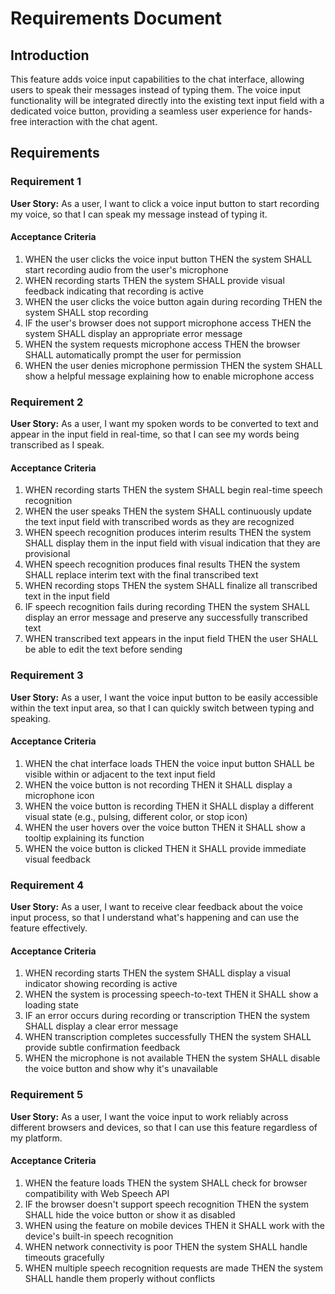 # Requirements Document

## Introduction

This feature adds voice input capabilities to the chat interface, allowing users to speak their messages instead of typing them. The voice input functionality will be integrated directly into the existing text input field with a dedicated voice button, providing a seamless user experience for hands-free interaction with the chat agent.

## Requirements

### Requirement 1

**User Story:** As a user, I want to click a voice input button to start recording my voice, so that I can speak my message instead of typing it.

#### Acceptance Criteria

1. WHEN the user clicks the voice input button THEN the system SHALL start recording audio from the user's microphone
2. WHEN recording starts THEN the system SHALL provide visual feedback indicating that recording is active
3. WHEN the user clicks the voice button again during recording THEN the system SHALL stop recording
4. IF the user's browser does not support microphone access THEN the system SHALL display an appropriate error message
5. WHEN the system requests microphone access THEN the browser SHALL automatically prompt the user for permission
6. WHEN the user denies microphone permission THEN the system SHALL show a helpful message explaining how to enable microphone access

### Requirement 2

**User Story:** As a user, I want my spoken words to be converted to text and appear in the input field in real-time, so that I can see my words being transcribed as I speak.

#### Acceptance Criteria

1. WHEN recording starts THEN the system SHALL begin real-time speech recognition
2. WHEN the user speaks THEN the system SHALL continuously update the text input field with transcribed words as they are recognized
3. WHEN speech recognition produces interim results THEN the system SHALL display them in the input field with visual indication that they are provisional
4. WHEN speech recognition produces final results THEN the system SHALL replace interim text with the final transcribed text
5. WHEN recording stops THEN the system SHALL finalize all transcribed text in the input field
6. IF speech recognition fails during recording THEN the system SHALL display an error message and preserve any successfully transcribed text
7. WHEN transcribed text appears in the input field THEN the user SHALL be able to edit the text before sending

### Requirement 3

**User Story:** As a user, I want the voice input button to be easily accessible within the text input area, so that I can quickly switch between typing and speaking.

#### Acceptance Criteria

1. WHEN the chat interface loads THEN the voice input button SHALL be visible within or adjacent to the text input field
2. WHEN the voice button is not recording THEN it SHALL display a microphone icon
3. WHEN the voice button is recording THEN it SHALL display a different visual state (e.g., pulsing, different color, or stop icon)
4. WHEN the user hovers over the voice button THEN it SHALL show a tooltip explaining its function
5. WHEN the voice button is clicked THEN it SHALL provide immediate visual feedback

### Requirement 4

**User Story:** As a user, I want to receive clear feedback about the voice input process, so that I understand what's happening and can use the feature effectively.

#### Acceptance Criteria

1. WHEN recording starts THEN the system SHALL display a visual indicator showing recording is active
2. WHEN the system is processing speech-to-text THEN it SHALL show a loading state
3. IF an error occurs during recording or transcription THEN the system SHALL display a clear error message
4. WHEN transcription completes successfully THEN the system SHALL provide subtle confirmation feedback
5. WHEN the microphone is not available THEN the system SHALL disable the voice button and show why it's unavailable

### Requirement 5

**User Story:** As a user, I want the voice input to work reliably across different browsers and devices, so that I can use this feature regardless of my platform.

#### Acceptance Criteria

1. WHEN the feature loads THEN the system SHALL check for browser compatibility with Web Speech API
2. IF the browser doesn't support speech recognition THEN the system SHALL hide the voice button or show it as disabled
3. WHEN using the feature on mobile devices THEN it SHALL work with the device's built-in speech recognition
4. WHEN network connectivity is poor THEN the system SHALL handle timeouts gracefully
5. WHEN multiple speech recognition requests are made THEN the system SHALL handle them properly without conflicts